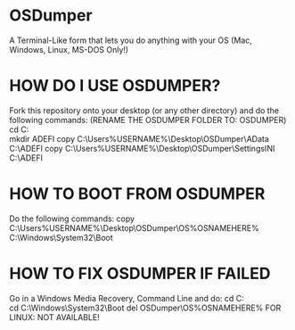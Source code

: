 # OSDumper
A Terminal-Like form that lets you do anything with your OS (Mac, Windows, Linux, MS-DOS Only!)
# HOW DO I USE OSDUMPER?
Fork this repository onto your desktop (or any other directory) and do the following commands: (RENAME THE OSDUMPER FOLDER TO: OSDUMPER)
cd C:\
mkdir ADEFI
copy C:\Users\%USERNAME%\Desktop\OSDumper\AData C:\ADEFI 
copy C:\Users\%USERNAME%\Desktop\OSDumper\SettingsINI C:\ADEFI
# HOW TO BOOT FROM OSDUMPER
Do the following commands:
copy C:\Users\%USERNAME%\Desktop\OSDumper\OS\%OSNAMEHERE% C:\Windows\System32\Boot
# HOW TO FIX OSDUMPER IF FAILED
Go in a Windows Media Recovery, Command Line and do:
cd C:\
cd C:\Windows\System32\Boot
del OSDumper\OS\%OSNAMEHERE%
FOR LINUX:
NOT AVAILABLE!
